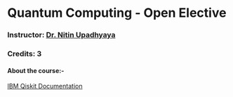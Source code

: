 # Quantum Computing - Open Elective
### Instructor: [Dr. Nitin Upadhyaya](https://plaksha.edu.in/faculty-details/dr-nitin-upadhyaya)
### Credits: 3

#### About the course:-
[IBM Qiskit Documentation](https://docs.quantum.ibm.com/)

